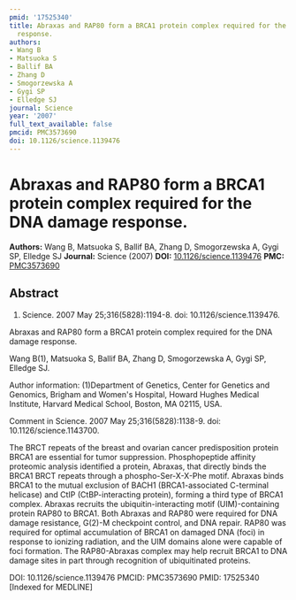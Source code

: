 ```yaml
---
pmid: '17525340'
title: Abraxas and RAP80 form a BRCA1 protein complex required for the DNA damage
  response.
authors:
- Wang B
- Matsuoka S
- Ballif BA
- Zhang D
- Smogorzewska A
- Gygi SP
- Elledge SJ
journal: Science
year: '2007'
full_text_available: false
pmcid: PMC3573690
doi: 10.1126/science.1139476
---
```


# Abraxas and RAP80 form a BRCA1 protein complex required for the DNA damage response.
**Authors:** Wang B, Matsuoka S, Ballif BA, Zhang D, Smogorzewska A, Gygi SP, Elledge SJ
**Journal:** Science (2007)
**DOI:** [10.1126/science.1139476](https://doi.org/10.1126/science.1139476)
**PMC:** [PMC3573690](https://www.ncbi.nlm.nih.gov/pmc/articles/PMC3573690/)

## Abstract

1. Science. 2007 May 25;316(5828):1194-8. doi: 10.1126/science.1139476.

Abraxas and RAP80 form a BRCA1 protein complex required for the DNA damage 
response.

Wang B(1), Matsuoka S, Ballif BA, Zhang D, Smogorzewska A, Gygi SP, Elledge SJ.

Author information:
(1)Department of Genetics, Center for Genetics and Genomics, Brigham and Women's 
Hospital, Howard Hughes Medical Institute, Harvard Medical School, Boston, MA 
02115, USA.

Comment in
    Science. 2007 May 25;316(5828):1138-9. doi: 10.1126/science.1143700.

The BRCT repeats of the breast and ovarian cancer predisposition protein BRCA1 
are essential for tumor suppression. Phosphopeptide affinity proteomic analysis 
identified a protein, Abraxas, that directly binds the BRCA1 BRCT repeats 
through a phospho-Ser-X-X-Phe motif. Abraxas binds BRCA1 to the mutual exclusion 
of BACH1 (BRCA1-associated C-terminal helicase) and CtIP (CtBP-interacting 
protein), forming a third type of BRCA1 complex. Abraxas recruits the 
ubiquitin-interacting motif (UIM)-containing protein RAP80 to BRCA1. Both 
Abraxas and RAP80 were required for DNA damage resistance, G(2)-M checkpoint 
control, and DNA repair. RAP80 was required for optimal accumulation of BRCA1 on 
damaged DNA (foci) in response to ionizing radiation, and the UIM domains alone 
were capable of foci formation. The RAP80-Abraxas complex may help recruit BRCA1 
to DNA damage sites in part through recognition of ubiquitinated proteins.

DOI: 10.1126/science.1139476
PMCID: PMC3573690
PMID: 17525340 [Indexed for MEDLINE]
